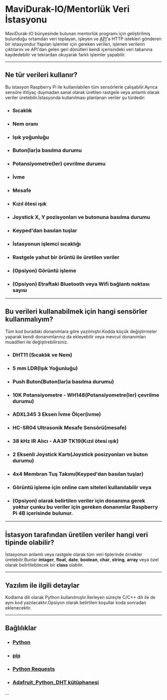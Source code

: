 # MaviDurak-IO/Mentorlük Veri İstasyonu
MaviDurak-IO bünyesinde bulunan mentorlük programı için geliştirilmiş bulunduğu ortamdan veri toplayan, işleyen ve [API](https://github.com/mavidurak/mentor-api)'a HTTP istekleri gönderen bir istasyondur.Yapılan işlemler için gereken verileri, işlenen verilerin çıktılarını ve API'dan gelen geri dönütleri kendi içerisindeki veri tabanına kaydedebilir ve tekrardan okuyarak farklı işlemler yapabilir.

---

## Ne tür verileri kullanır?
Bu istasyon Raspberry Pi ile kullanılabilen tüm sensörlerle çalışabilir.Ayrıca sensöre ihtiyaç duymadan sanal olarak üretilen rastgele veya anlamlı olarak veriler üretebilir.İstasyonda kullanılması planlanan veriler şu türdedir:
+ ### Sıcaklık
+ ### Nem oranı
+ ### Işık yoğunluğu
+ ### Buton(lar)a basılma durumu
+ ### Potansiyometre(ler) çevrilme durumu
+ ### İvme
+ ### Mesafe
+ ### Kızıl ötesi ışık
+ ### Joystick X, Y pozisyonları ve butonuna basılma durumu
+ ### Keyped'dan basılan tuşlar
+ ### İstasyonun işlemci sıcaklığı
* ### Rastgele yahut bir örüntü ile üretilen veriler
+ ### (Opsiyon) Görüntü işleme
+ ### (Opsiyon) Etraftaki Bluetooth veya Wifi bağlantı noktası sayısı

---

## Bu verileri kullanabilmek için hangi sensörler kullanmalıyım?
Tüm kod buradaki donanımlara göre yazılmıştır.Kodda küçük değiştirmeler yaparak kendi donanımlarınız da ekleyebilir veya mevcut donanımları muadilleri ile değiştirebilirsiniz.
+ ### DHT11 (Sıcaklık ve Nem)
+ ### 5 mm LDR(Işık Yoğunluğu)
+ ### Push Buton(Buton(lar)a basılma durumu)
+ ### 10K Potansiyometre - WH148(Potansiyometre(ler) çevrilme durumu)
+ ### ADXL345 3 Eksen İvme Ölçer(ivme)
+ ### HC-SR04 Ultrasonik Mesafe Sensörü(mesafe)
+ ### 38 kHz IR Alıcı - AA3P TK19(Kızıl ötesi ışık)
+ ### 2 Eksenli Joystick Kartı(Joystick posizyonları ve buton durumu)
+ ### 4x4 Membran Tuş Takımı(Keyped'dan basılan tuşlar)
+ ### Görüntü işleme için online cam siteleri kullanılabilir veya 
+ ### (Opsiyon) olarak belirtilen veriler için donanıma gerek yoktur çunku bu veriler için gereken donanımlar Raspberry Pi 4B içerisinde bulunur.

---

## İstasyon tarafından üretilen veriler hangi veri tipinde olabilir?
İstasyonun anlamlı veya rastgele olarak tüm veri tiplerinde örnekler üretebilir.Bunlar **intager**, **float**, **date**, **boolean**, **char**, **string**, **array** veya özel olarak belirtilebilecek bir **class** olabilir.
 
---

## Yazılım ile ilgili detaylar
Kodlama dili olarak Python kullanılmıştır.İlerleyen süreçte C/C++ dili ile de aynı kod yazılacaktır.Opsiyon olarak belirtilen koşullar koda sonradan eklenecektir.

---

## Bağlılıklar
+ ### [Python](https://www.python.org/)
+ ### [pip](https://www.python.org/)
+ ### [Python Requests](https://requests.readthedocs.io/en/master/)
+ ### [Adafruit_Python_DHT kütüphanesi](https://github.com/adafruit/Adafruit_Python_DHT)
 ...
 
 
